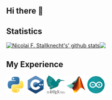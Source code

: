 ## Hi there 👋

## Statistics
[![Nicolai F. Stallknecht's' github stats](https://github-readme-stats.vercel.app/api?username=nico135c&count_private=true&show_icons=true&theme=github_dark)](https://github.com/nico135c)<img align="top" width="350px" src="https://github-readme-stats.vercel.app/api/top-langs/?username=nico135c&layout=compact&hide_border=true&card_width=200&bg_color=0D1117&title_color=FFFFFF&text_color=FFFFFF"/>

## My Experience
<code><img height="50" src="https://raw.githubusercontent.com/github/explore/80688e429a7d4ef2fca1e82350fe8e3517d3494d/topics/python/python.png"></code>
<code><img height="50" src="https://raw.githubusercontent.com/github/explore/180320cffc25f4ed1bbdfd33d4db3a66eeeeb358/topics/cpp/cpp.png"></code>
<code><img height="50" src="https://raw.githubusercontent.com/github/explore/80688e429a7d4ef2fca1e82350fe8e3517d3494d/topics/latex/latex.png"></code>
<code><img height="50" src="https://raw.githubusercontent.com/github/explore/80688e429a7d4ef2fca1e82350fe8e3517d3494d/topics/matlab/matlab.png"></code>
<code><img height="50" src="https://raw.githubusercontent.com/github/explore/80688e429a7d4ef2fca1e82350fe8e3517d3494d/topics/arduino/arduino.png"></code>
